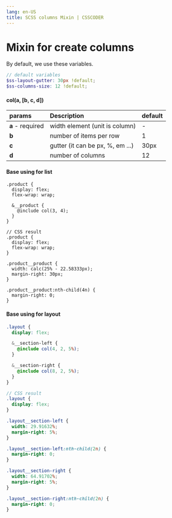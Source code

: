 ```yaml
---
lang: en-US
title: SCSS columns Mixin | CSSCODER
---
```


# Mixin for create columns

By default, we use these variables.
```scss
// default variables
$ss-layout-gutter: 30px !default;
$ss-columns-size: 12 !default;
```

#### col(a, [b, c, d])
| params            | Description                           | default       |
| :-------------    |:-------------                         | :----------   |
| **a** - required  | width element (unit is column)        | -             |
| **b**             | number of items per row               | 1             |
| **c**             | gutter (it can be px, %, em ...)      | 30px          |
| **d**             | number of columns                     | 12            |

#### Base using for list
```scss{6}
.product {
  display: flex;
  flex-wrap: wrap;

  &__product {
    @include col(3, 4);
  }
}

// CSS result
.product {
  display: flex;
  flex-wrap: wrap;
}

.product__product {
  width: calc(25% - 22.58333px);
  margin-right: 30px;
}

.product__product:nth-child(4n) {
  margin-right: 0;
}
```

#### Base using for layout
```scss
.layout {
  display: flex;

  &__section-left {
    @include col(4, 2, 5%);
  }

  &__section-right {
    @include col(8, 2, 5%);
  }
}

// CSS result
.layout {
  display: flex;
}

.layout__section-left {
  width: 29.91632%;
  margin-right: 5%;
}

.layout__section-left:nth-child(2n) {
  margin-right: 0;
}

.layout__section-right {
  width: 64.91702%;
  margin-right: 5%;
}

.layout__section-right:nth-child(2n) {
  margin-right: 0;
}
```
